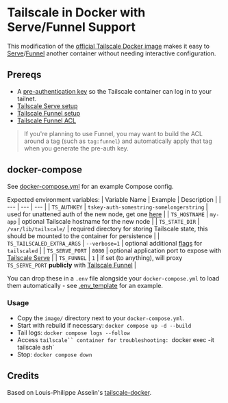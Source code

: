 # Tailscale in Docker with Serve/Funnel Support

This modification of the [official Tailscale Docker image](https://github.com/tailscale/tailscale/pkgs/container/tailscale) makes it easy to [Serve](https://tailscale.com/kb/1312/serve)/[Funnel](https://tailscale.com/kb/1223/funnel) another container without needing interactive configuration.

## Prereqs
- A [pre-authentication key](https://tailscale.com/kb/1085/auth-keys) so the Tailscale container can log in to your tailnet.
- [Tailscale Serve setup](https://tailscale.com/kb/1312/serve#setup)
- [Tailscale Funnel setup](https://tailscale.com/kb/1223/funnel#setup)
- [Tailscale Funnel ACL](https://tailscale.com/kb/1223/funnel#tailnet-policy-file-requirement)

> If you're planning to use Funnel, you may want to build the ACL around a tag (such as `tag:funnel`) and automatically apply that tag when you generate the pre-auth key.

## docker-compose

See [docker-compose.yml](/docker-compose-example/docker-compose.yml) for an example Compose config.

Expected environment variables:
| Variable Name | Example | Description |
| --- | --- | --- |
| `TS_AUTHKEY` | `tskey-auth-somestring-somelongerstring` | used for unattened auth of the new node, get one [here](https://login.tailscale.com/admin/settings/keys) |
| `TS_HOSTNAME` | `my-app` | optional Tailscale hostname for the new node |
| `TS_STATE_DIR` | `/var/lib/tailscale/` | required directory for storing Tailscale state, this should be mounted to the container for persistence |
| `TS_TAILSCALED_EXTRA_ARGS` | `--verbose=1` | optional additional [flags](https://tailscale.com/kb/1278/tailscaled#flags-to-tailscaled) for `tailscaled` |
| `TS_SERVE_PORT` | `8080` | optional application port to expose with [Tailscale Serve](https://tailscale.com/kb/1312/serve) |
| `TS_FUNNEL` | `1` | if set (to anything), will proxy `TS_SERVE_PORT` **publicly** with [Tailscale Funnel](https://tailscale.com/kb/1223/funnel) |

You can drop these in a `.env` file alongside your `docker-compose.yml` to load them automatically - see [.env_template](/docker-compose-example/env_template) for an example.

### Usage
- Copy the `image/` directory next to your `docker-compose.yml`.
- Start with rebuild if necessary:
`docker compose up -d --build`
- Tail logs:
`docker compose logs --follow`
- Access `tailscale`` container for troubleshooting:
`docker exec -it tailscale ash`
- Stop:
`docker compose down`

## Credits
Based on Louis-Philippe Asselin's [tailscale-docker](https://github.com/lpasselin/tailscale-docker).